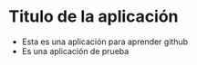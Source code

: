 # Titulo de la aplicación
- Esta es una aplicación para aprender github
- Es una aplicación de prueba